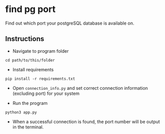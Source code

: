 
# find pg port

Find out which port your postgreSQL database is available on.



## Instructions
- Navigate to program folder
```
cd path/to/this/folder
```

- Install requirements
```
pip install -r requirements.txt
```

- Open `connection_info.py` and set correct
connection information (excluding port)
for your system

- Run the program
```
python3 app.py
```

- When a successful connection is found,
the port number will be output in the terminal.